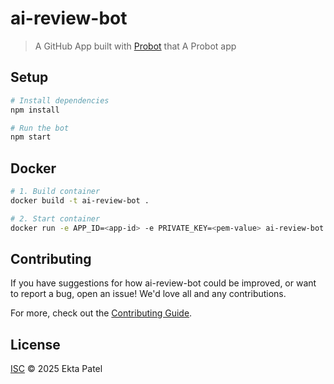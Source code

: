 # ai-review-bot

> A GitHub App built with [Probot](https://github.com/probot/probot) that A Probot app

## Setup

```sh
# Install dependencies
npm install

# Run the bot
npm start
```

## Docker

```sh
# 1. Build container
docker build -t ai-review-bot .

# 2. Start container
docker run -e APP_ID=<app-id> -e PRIVATE_KEY=<pem-value> ai-review-bot
```

## Contributing

If you have suggestions for how ai-review-bot could be improved, or want to report a bug, open an issue! We'd love all and any contributions.

For more, check out the [Contributing Guide](CONTRIBUTING.md).

## License

[ISC](LICENSE) © 2025 Ekta Patel
